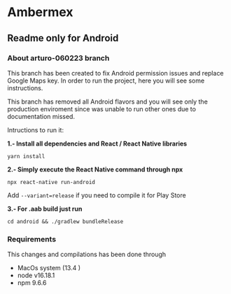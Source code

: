 # Ambermex

## Readme only for Android

### About arturo-060223 branch
  
This branch has been created to fix Android permission issues and replace Google Maps key. In order to run the project, here you will see some instructions.

This branch has removed all Android flavors and you will see only the production enviroment since was unable to run other ones due to documentation missed.

Intructions to run it:

**1.- Install all dependencies and React / React Native libraries**

    yarn install
    
**2.- Simply execute the React Native command through npx**

    npx react-native run-android
    
Add `--variant=release` if you need to compile it for Play Store

**3.- For .aab build just run** 

    cd android && ./gradlew bundleRelease


### Requirements

This changes and compilations has been done through

 - MacOs system (13.4 ) 
 - node v16.18.1 
 - npm 9.6.6
